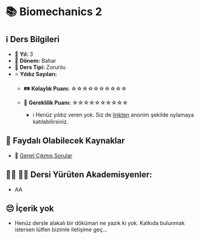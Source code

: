 # 📚 Biomechanics 2

## ℹ️ Ders Bilgileri

- 📅 **Yıl:** 3
- 📆 **Dönem:** Bahar
- 🏫 **Ders Tipi:** Zorunlu
- ⭐ **Yıldız Sayıları:**
  - 🛤️ **Kolaylık Puanı:** ☆☆☆☆☆☆☆☆☆☆
  - 🔑 **Gereklilik Puanı:** ☆☆☆☆☆☆☆☆☆☆

    - ℹ️ Henüz yıldız veren yok. Siz de [linkten](https://forms.gle/zF7xUKoWrJiJtHzV9) anonim şekilde oylamaya katılabilirsiniz.

## 📖 Faydalı Olabilecek Kaynaklar

- 📄 [Genel Çıkmış Sorular](https://drive.google.com/drive/folders/1LI_Bo7kWqI2krHTw0noUFl9crfZSlrZh)

## 👨‍🏫 👩‍🏫 Dersi Yürüten Akademisyenler:
- AA

## 😔 İçerik yok
- Henüz dersle alakalı bir döküman ne yazık ki yok. Katkıda bulunmak istersen lütfen bizimle iletişime geç...
